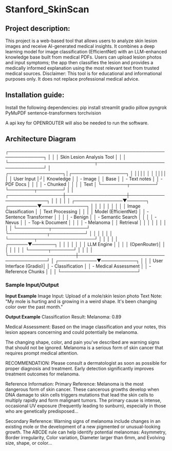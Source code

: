 # Stanford_SkinScan
## Project description:
This project is a web-based tool that allows users to analyze skin lesion images and receive AI-generated medical insights. It combines a deep learning model for image classification (EfficientNet) with an LLM-enhanced knowledge base built from medical PDFs. Users can upload lesion photos and input symptoms; the app then classifies the lesion and provides a medically informed explanation using the most relevant text from trusted medical sources.
Disclaimer: This tool is for educational and informational purposes only. It does not replace professional medical advice.

## Installation guide: 
Install the following dependencies:
pip install streamlit gradio pillow pyngrok PyMuPDF sentence-transformers torchvision

A api key for OPENROUTER will also be needed to run the software. 


## Architecture Diagram
┌─────────────────────────────────────────────────────────────┐
│                                                             │
│                   Skin Lesion Analysis Tool                 │
│                                                             │
└───────────────────────────┬─────────────────────────────────┘
                            │
         ┌─────────────────┐│┌─────────────────┐
         │                 ││││                │
         │                 ││││                │
         │   User Input    │┘│   Knowledge     │
         │   - Image       │ │   Base          │
         │   - Text notes  │ │   - PDF Docs    │
         │                 │ │   - Chunked     │
         │                 │ │     Text        │
         └────────┬────────┘ └────────┬────────┘
                  │                   │
┌─────────────────┼───────────────────┼────────────────────────┐
│                 │                   │                        │
│ ┌───────────────▼──────┐  ┌─────────▼──────────────┐         │
│ │                      │  │                        │         │
│ │ Image Classification │  │ Text Processing        │         │
│ │ Model (EfficientNet) │  │ - Sentence Transformer │         │
│ │ - Benign             │  │ - Semantic Search      │         │
│ │ - Nevus              │  │ - Top-k Document       │         │
│ │ - Melanoma           │  │   Retrieval            │         │
│ │                      │  │                        │         │
│ └──────────┬───────────┘  └────────────┬───────────┘         │
│            │                           │                     │
│            └────────┬──────────────────┘                     │
│                     │                                        │
│              ┌──────▼───────┐                                │
│              │              │                                │
│              │  LLM Engine  │                                │
│              │  (OpenRouter)│                                │
│              │              │                                │
│              └──────┬───────┘                                │
│                     │                                        │
└─────────────────────┼────────────────────────────────────────┘
                      │
         ┌────────────▼───────────┐
         │                        │
         │ User Interface (Gradio)│
         │ - Classification       │
         │ - Medical Assessment   │
         │ - Reference Chunks     │
         │                        │
         └────────────────────────┘
### Sample Input/Output
**Input Example**
Image Input: Upload of a mole/skin lesion photo
Text Note: "My mole is hurting and is growing in a weird shape. It's been changing color over the past month."

**Output Example**
Classification Result:
Melanoma: 0.89

Medical Assessment:
Based on the image classification and your notes, this lesion appears concerning and could potentially be melanoma. 

The changing shape, color, and pain you've described are warning signs that should not be ignored. Melanoma is a serious form of skin cancer that requires prompt medical attention.

RECOMMENDATION: Please consult a dermatologist as soon as possible for proper diagnosis and treatment. Early detection significantly improves treatment outcomes for melanoma.

Reference Information:
Primary Reference: Melanoma is the most dangerous form of skin cancer. These cancerous growths develop when DNA damage to skin cells triggers mutations that lead the skin cells to multiply rapidly and form malignant tumors. The primary cause is intense, occasional UV exposure (frequently leading to sunburn), especially in those who are genetically predisposed...

Secondary Reference: Warning signs of melanoma include changes in an existing mole or the development of a new pigmented or unusual-looking growth. The ABCDE rule can help identify potential melanomas: Asymmetry, Border irregularity, Color variation, Diameter larger than 6mm, and Evolving size, shape, or color...
